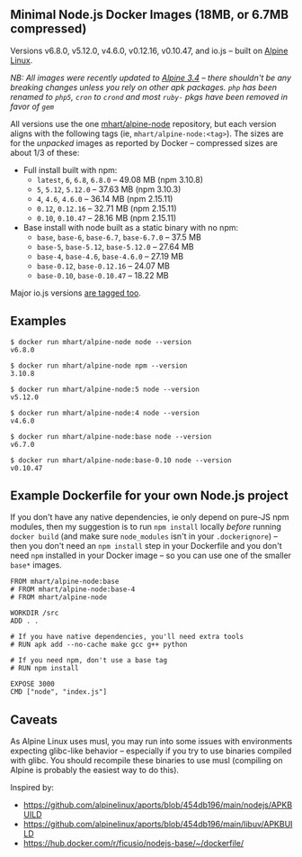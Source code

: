 Minimal Node.js Docker Images (18MB, or 6.7MB compressed)
---------------------------------------------------------

Versions v6.8.0, v5.12.0, v4.6.0, v0.12.16, v0.10.47, and io.js –
built on [Alpine Linux](https://alpinelinux.org/).

*NB: All images were recently updated to [Alpine 3.4](https://alpinelinux.org/posts/Alpine-3.4.0-released.html) –
there shouldn't be any breaking changes unless you rely on other apk packages. `php` has been
renamed to `php5`, `cron` to `crond` and most `ruby-` pkgs have been removed in favor of `gem`*

All versions use the one [mhart/alpine-node](https://hub.docker.com/r/mhart/alpine-node/) repository,
but each version aligns with the following tags (ie, `mhart/alpine-node:<tag>`). The sizes are for the
*unpacked* images as reported by Docker – compressed sizes are about 1/3 of these:

- Full install built with npm:
  - `latest`, `6`, `6.8`, `6.8.0` – 49.08 MB (npm 3.10.8)
  - `5`, `5.12`, `5.12.0` – 37.63 MB (npm 3.10.3)
  - `4`, `4.6`, `4.6.0` – 36.14 MB (npm 2.15.11)
  - `0.12`, `0.12.16` – 32.71 MB (npm 2.15.11)
  - `0.10`, `0.10.47` – 28.16 MB (npm 2.15.11)
- Base install with node built as a static binary with no npm:
  - `base`, `base-6`, `base-6.7`, `base-6.7.0` – 37.5 MB
  - `base-5`, `base-5.12`, `base-5.12.0` – 27.64 MB
  - `base-4`, `base-4.6`, `base-4.6.0` – 27.19 MB
  - `base-0.12`, `base-0.12.16` – 24.07 MB
  - `base-0.10`, `base-0.10.47` – 18.22 MB

Major io.js versions [are tagged too](https://hub.docker.com/r/mhart/alpine-node/tags/).

Examples
--------

    $ docker run mhart/alpine-node node --version
    v6.8.0

    $ docker run mhart/alpine-node npm --version
    3.10.8

    $ docker run mhart/alpine-node:5 node --version
    v5.12.0

    $ docker run mhart/alpine-node:4 node --version
    v4.6.0

    $ docker run mhart/alpine-node:base node --version
    v6.7.0

    $ docker run mhart/alpine-node:base-0.10 node --version
    v0.10.47

Example Dockerfile for your own Node.js project
-----------------------------------------------

If you don't have any native dependencies, ie only depend on pure-JS npm
modules, then my suggestion is to run `npm install` locally *before* running
`docker build` (and make sure `node_modules` isn't in your `.dockerignore`) –
then you don't need an `npm install` step in your Dockerfile and you don't need
`npm` installed in your Docker image – so you can use one of the smaller
`base*` images.

    FROM mhart/alpine-node:base
    # FROM mhart/alpine-node:base-4
    # FROM mhart/alpine-node

    WORKDIR /src
    ADD . .

    # If you have native dependencies, you'll need extra tools
    # RUN apk add --no-cache make gcc g++ python

    # If you need npm, don't use a base tag
    # RUN npm install

    EXPOSE 3000
    CMD ["node", "index.js"]

Caveats
-------

As Alpine Linux uses musl, you may run into some issues with environments
expecting glibc-like behavior – especially if you try to use binaries compiled
with glibc. You should recompile these binaries to use musl (compiling on
Alpine is probably the easiest way to do this).

Inspired by:

- https://github.com/alpinelinux/aports/blob/454db196/main/nodejs/APKBUILD
- https://github.com/alpinelinux/aports/blob/454db196/main/libuv/APKBUILD
- https://hub.docker.com/r/ficusio/nodejs-base/~/dockerfile/
